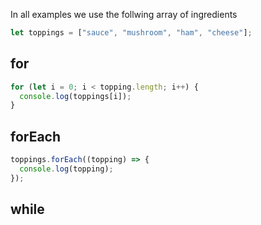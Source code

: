 In all examples we use the follwing array of ingredients

```js
let toppings = ["sauce", "mushroom", "ham", "cheese"];
```

## for

```js
for (let i = 0; i < topping.length; i++) {
  console.log(toppings[i]);
}
```

## forEach

```js
toppings.forEach((topping) => {
  console.log(topping);
});
```

## while
